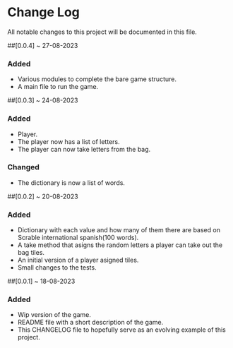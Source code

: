 # Change Log
All notable changes to this project will be documented in this file.

##[0.0.4] ~ 27-08-2023
### Added
- Various modules to complete the bare game structure.
- A main file to run the game.


##[0.0.3] ~ 24-08-2023
### Added
- Player.
- The player now has a list of letters.
- The player can now take letters from the bag.

### Changed
- The dictionary is now a list of words.

##[0.0.2] ~ 20-08-2023
### Added
- Dictionary with each value and how many of them there are based on Scrable international spanish(100 words).
- A take method that asigns the random letters a player can take out the bag tiles.
- An initial version of a player asigned tiles.
- Small changes to the tests.

##[0.0.1] ~ 18-08-2023

### Added
- Wip version of the game.
- README file with a short description of the game.
- This CHANGELOG file to hopefully serve as an evolving example of this project.
